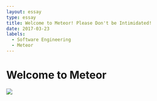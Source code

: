```yaml
---
layout: essay
type: essay
title: Welcome to Meteor! Please Don't be Intimidated!
date: 2017-03-23
labels:
  - Software Engineering
  - Meteor
---
```

# Welcome to Meteor

<img class="ui image" src="https://techiecouple.azurewebsites.net/content/images/2016/08/local_meteor.png">
